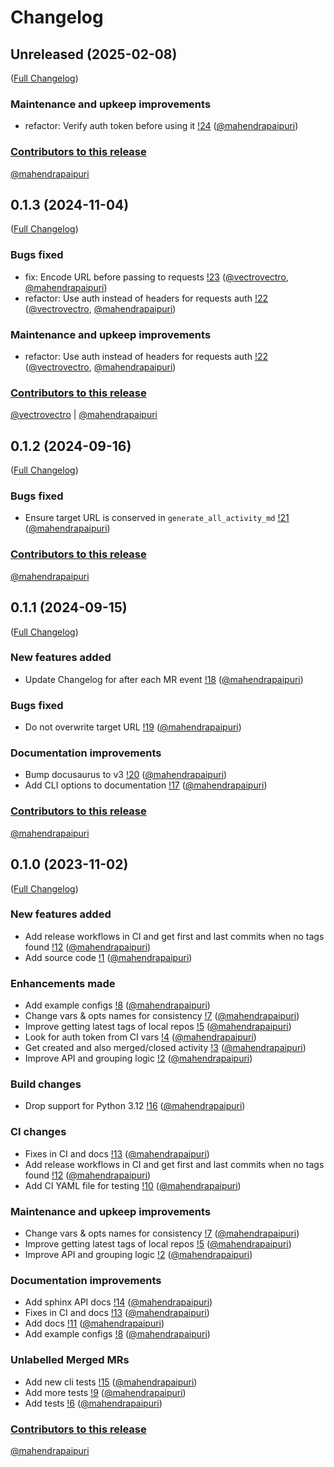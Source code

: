 # Changelog

<!-- <START NEW CHANGELOG ENTRY> -->

## Unreleased (2025-02-08)

([Full Changelog](https://gitlab.com/mahendrapaipuri/gitlab-activity/-/compare/7494706b954459aa5d1da15d2fbcb920653cba31...2dccb2994b3a48d3966dc4e72399f8a7ca28e58a?from_project_id=51534402&straight=false))

### Maintenance and upkeep improvements

- refactor: Verify auth token before using it [!24](https://gitlab.com/mahendrapaipuri/gitlab-activity/-/merge_requests/24) ([@mahendrapaipuri](https://gitlab.com/mahendrapaipuri))

### [Contributors to this release](https://mahendrapaipuri.gitlab.io/gitlab-activity/usage#contributors-list)

[@mahendrapaipuri](https://gitlab.com/mahendrapaipuri)

<!-- <END NEW CHANGELOG ENTRY> -->

## 0.1.3 (2024-11-04)

([Full Changelog](https://gitlab.com/mahendrapaipuri/gitlab-activity/-/compare/ce998f5c653ee34eaf4491fbe073f95ff2da5620...086a104419eaf53861c346799b3423fc8e0e33f7?from_project_id=51534402&straight=false))

### Bugs fixed

- fix: Encode URL before passing to requests [!23](https://gitlab.com/mahendrapaipuri/gitlab-activity/-/merge_requests/23) ([@vectrovectro](https://gitlab.com/vectrovectro), [@mahendrapaipuri](https://gitlab.com/mahendrapaipuri))
- refactor: Use auth instead of headers for requests auth [!22](https://gitlab.com/mahendrapaipuri/gitlab-activity/-/merge_requests/22) ([@vectrovectro](https://gitlab.com/vectrovectro), [@mahendrapaipuri](https://gitlab.com/mahendrapaipuri))

### Maintenance and upkeep improvements

- refactor: Use auth instead of headers for requests auth [!22](https://gitlab.com/mahendrapaipuri/gitlab-activity/-/merge_requests/22) ([@vectrovectro](https://gitlab.com/vectrovectro), [@mahendrapaipuri](https://gitlab.com/mahendrapaipuri))

### [Contributors to this release](https://mahendrapaipuri.gitlab.io/gitlab-activity/usage#contributors-list)

[@vectrovectro](https://gitlab.com/vectrovectro) | [@mahendrapaipuri](https://gitlab.com/mahendrapaipuri)

## 0.1.2 (2024-09-16)

([Full Changelog](https://gitlab.com/mahendrapaipuri/gitlab-activity/-/compare/368a6ca67022722d8ab4146ae09cd8af2afe77db...5b5780b9fafd3285a721d3303b8c5069afc186de?from_project_id=51534402&straight=false))

### Bugs fixed

- Ensure target URL is conserved in `generate_all_activity_md` [!21](https://gitlab.com/mahendrapaipuri/gitlab-activity/-/merge_requests/21) ([@mahendrapaipuri](https://gitlab.com/mahendrapaipuri))

### [Contributors to this release](https://mahendrapaipuri.gitlab.io/gitlab-activity/usage#contributors-list)

[@mahendrapaipuri](https://gitlab.com/mahendrapaipuri)

## 0.1.1 (2024-09-15)

([Full Changelog](https://gitlab.com/mahendrapaipuri/gitlab-activity/-/compare/6b6d4d9b241e3819aad78245a7ef562a5710b547...90910e1e55927baf8268e8421c453b6737b1a913?from_project_id=51534402&straight=false))

### New features added

- Update Changelog for after each MR event [!18](https://gitlab.com/mahendrapaipuri/gitlab-activity/-/merge_requests/18) ([@mahendrapaipuri](https://gitlab.com/mahendrapaipuri))

### Bugs fixed

- Do not overwrite target URL [!19](https://gitlab.com/mahendrapaipuri/gitlab-activity/-/merge_requests/19) ([@mahendrapaipuri](https://gitlab.com/mahendrapaipuri))

### Documentation improvements

- Bump docusaurus to v3 [!20](https://gitlab.com/mahendrapaipuri/gitlab-activity/-/merge_requests/20) ([@mahendrapaipuri](https://gitlab.com/mahendrapaipuri))
- Add CLI options to documentation [!17](https://gitlab.com/mahendrapaipuri/gitlab-activity/-/merge_requests/17) ([@mahendrapaipuri](https://gitlab.com/mahendrapaipuri))

### [Contributors to this release](https://mahendrapaipuri.gitlab.io/gitlab-activity/usage#contributors-list)

[@mahendrapaipuri](https://gitlab.com/mahendrapaipuri)

## 0.1.0 (2023-11-02)

([Full Changelog](https://gitlab.com/mahendrapaipuri/gitlab-activity/-/compare/6c710c92265819a8a2d1a59317b9c7e9d0d47fe7...fcc20006f29d94bbe20cbb139a07ff117c9fa566?from_project_id=51534402&straight=false))

### New features added

- Add release workflows in CI and get first and last commits when no tags found [!12](https://gitlab.com/mahendrapaipuri/gitlab-activity/-/merge_requests/12) ([@mahendrapaipuri](https://gitlab.com/mahendrapaipuri))
- Add source code [!1](https://gitlab.com/mahendrapaipuri/gitlab-activity/-/merge_requests/1) ([@mahendrapaipuri](https://gitlab.com/mahendrapaipuri))

### Enhancements made

- Add example configs [!8](https://gitlab.com/mahendrapaipuri/gitlab-activity/-/merge_requests/8) ([@mahendrapaipuri](https://gitlab.com/mahendrapaipuri))
- Change vars & opts names for consistency [!7](https://gitlab.com/mahendrapaipuri/gitlab-activity/-/merge_requests/7) ([@mahendrapaipuri](https://gitlab.com/mahendrapaipuri))
- Improve getting latest tags of local repos [!5](https://gitlab.com/mahendrapaipuri/gitlab-activity/-/merge_requests/5) ([@mahendrapaipuri](https://gitlab.com/mahendrapaipuri))
- Look for auth token from CI vars [!4](https://gitlab.com/mahendrapaipuri/gitlab-activity/-/merge_requests/4) ([@mahendrapaipuri](https://gitlab.com/mahendrapaipuri))
- Get created and also merged/closed activity [!3](https://gitlab.com/mahendrapaipuri/gitlab-activity/-/merge_requests/3) ([@mahendrapaipuri](https://gitlab.com/mahendrapaipuri))
- Improve API and grouping logic [!2](https://gitlab.com/mahendrapaipuri/gitlab-activity/-/merge_requests/2) ([@mahendrapaipuri](https://gitlab.com/mahendrapaipuri))

### Build changes

- Drop support for Python 3.12 [!16](https://gitlab.com/mahendrapaipuri/gitlab-activity/-/merge_requests/16) ([@mahendrapaipuri](https://gitlab.com/mahendrapaipuri))

### CI changes

- Fixes in CI and docs [!13](https://gitlab.com/mahendrapaipuri/gitlab-activity/-/merge_requests/13) ([@mahendrapaipuri](https://gitlab.com/mahendrapaipuri))
- Add release workflows in CI and get first and last commits when no tags found [!12](https://gitlab.com/mahendrapaipuri/gitlab-activity/-/merge_requests/12) ([@mahendrapaipuri](https://gitlab.com/mahendrapaipuri))
- Add CI YAML file for testing [!10](https://gitlab.com/mahendrapaipuri/gitlab-activity/-/merge_requests/10) ([@mahendrapaipuri](https://gitlab.com/mahendrapaipuri))

### Maintenance and upkeep improvements

- Change vars & opts names for consistency [!7](https://gitlab.com/mahendrapaipuri/gitlab-activity/-/merge_requests/7) ([@mahendrapaipuri](https://gitlab.com/mahendrapaipuri))
- Improve getting latest tags of local repos [!5](https://gitlab.com/mahendrapaipuri/gitlab-activity/-/merge_requests/5) ([@mahendrapaipuri](https://gitlab.com/mahendrapaipuri))
- Improve API and grouping logic [!2](https://gitlab.com/mahendrapaipuri/gitlab-activity/-/merge_requests/2) ([@mahendrapaipuri](https://gitlab.com/mahendrapaipuri))

### Documentation improvements

- Add sphinx API docs [!14](https://gitlab.com/mahendrapaipuri/gitlab-activity/-/merge_requests/14) ([@mahendrapaipuri](https://gitlab.com/mahendrapaipuri))
- Fixes in CI and docs [!13](https://gitlab.com/mahendrapaipuri/gitlab-activity/-/merge_requests/13) ([@mahendrapaipuri](https://gitlab.com/mahendrapaipuri))
- Add docs [!11](https://gitlab.com/mahendrapaipuri/gitlab-activity/-/merge_requests/11) ([@mahendrapaipuri](https://gitlab.com/mahendrapaipuri))
- Add example configs [!8](https://gitlab.com/mahendrapaipuri/gitlab-activity/-/merge_requests/8) ([@mahendrapaipuri](https://gitlab.com/mahendrapaipuri))

### Unlabelled Merged MRs

- Add new cli tests [!15](https://gitlab.com/mahendrapaipuri/gitlab-activity/-/merge_requests/15) ([@mahendrapaipuri](https://gitlab.com/mahendrapaipuri))
- Add more tests [!9](https://gitlab.com/mahendrapaipuri/gitlab-activity/-/merge_requests/9) ([@mahendrapaipuri](https://gitlab.com/mahendrapaipuri))
- Add tests [!6](https://gitlab.com/mahendrapaipuri/gitlab-activity/-/merge_requests/6) ([@mahendrapaipuri](https://gitlab.com/mahendrapaipuri))

### [Contributors to this release](https://mahendrapaipuri.gitlab.io/gitlab-activity/usage#contributors-list)

[@mahendrapaipuri](https://gitlab.com/mahendrapaipuri)
